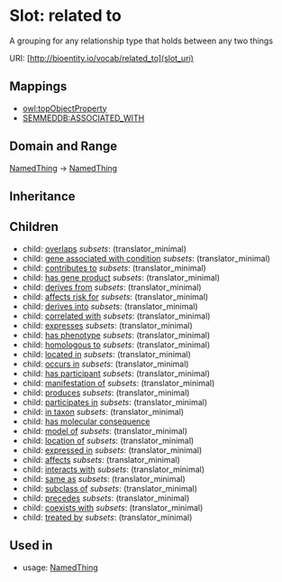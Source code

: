 # Slot: related to


A grouping for any relationship type that holds between any two things

URI: [http://bioentity.io/vocab/related_to](slot_uri)
## Mappings

 * [owl:topObjectProperty](http://purl.obolibrary.org/obo/owl_topObjectProperty)
 * [SEMMEDDB:ASSOCIATED_WITH](http://purl.obolibrary.org/obo/SEMMEDDB_ASSOCIATED_WITH)
## Domain and Range

[NamedThing](NamedThing.md) -> [NamedThing](NamedThing.md)
## Inheritance

## Children

 *  child: [overlaps](overlaps.md) *subsets*: (translator_minimal)
 *  child: [gene associated with condition](gene_associated_with_condition.md) *subsets*: (translator_minimal)
 *  child: [contributes to](contributes_to.md) *subsets*: (translator_minimal)
 *  child: [has gene product](has_gene_product.md) *subsets*: (translator_minimal)
 *  child: [derives from](derives_from.md) *subsets*: (translator_minimal)
 *  child: [affects risk for](affects_risk_for.md) *subsets*: (translator_minimal)
 *  child: [derives into](derives_into.md) *subsets*: (translator_minimal)
 *  child: [correlated with](correlated_with.md) *subsets*: (translator_minimal)
 *  child: [expresses](expresses.md) *subsets*: (translator_minimal)
 *  child: [has phenotype](has_phenotype.md) *subsets*: (translator_minimal)
 *  child: [homologous to](homologous_to.md) *subsets*: (translator_minimal)
 *  child: [located in](located_in.md) *subsets*: (translator_minimal)
 *  child: [occurs in](occurs_in.md) *subsets*: (translator_minimal)
 *  child: [has participant](has_participant.md) *subsets*: (translator_minimal)
 *  child: [manifestation of](manifestation_of.md) *subsets*: (translator_minimal)
 *  child: [produces](produces.md) *subsets*: (translator_minimal)
 *  child: [participates in](participates_in.md) *subsets*: (translator_minimal)
 *  child: [in taxon](in_taxon.md) *subsets*: (translator_minimal)
 *  child: [has molecular consequence](has_molecular_consequence.md)
 *  child: [model of](model_of.md) *subsets*: (translator_minimal)
 *  child: [location of](location_of.md) *subsets*: (translator_minimal)
 *  child: [expressed in](expressed_in.md) *subsets*: (translator_minimal)
 *  child: [affects](affects.md) *subsets*: (translator_minimal)
 *  child: [interacts with](interacts_with.md) *subsets*: (translator_minimal)
 *  child: [same as](same_as.md) *subsets*: (translator_minimal)
 *  child: [subclass of](subclass_of.md) *subsets*: (translator_minimal)
 *  child: [precedes](precedes.md) *subsets*: (translator_minimal)
 *  child: [coexists with](coexists_with.md) *subsets*: (translator_minimal)
 *  child: [treated by](treated_by.md) *subsets*: (translator_minimal)
## Used in

 *  usage: [NamedThing](NamedThing.md)
